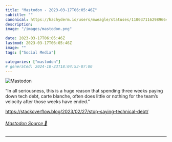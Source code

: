 ```yaml
---
title: "Mastodon - 2023-03-17T06:05:46Z"
subtitle: ""
canonical: https://hachyderm.io/users/mweagle/statuses/110037116298966446
description:
image: "/images/mastodon.png"

date: 2023-03-17T06:05:46Z
lastmod: 2023-03-17T06:05:46Z
image: ""
tags: ["Social Media"]

categories: ["mastodon"]
# generated: 2024-10-23T18:04:53-07:00
---
```

![Mastodon](/images/mastodon.png)

<p>“In all seriousness, this is a huge reason that spending three weeks paying down tech debt, carte blanche, often does little or nothing for the team’s velocity after those weeks have ended.”</p><p><a href="https://stackoverflow.blog/2023/02/27/stop-saying-technical-debt/" target="_blank" rel="nofollow noopener noreferrer" translate="no"><span class="invisible">https://</span><span class="ellipsis">stackoverflow.blog/2023/02/27/</span><span class="invisible">stop-saying-technical-debt/</span></a></p>


###### [Mastodon Source 🐘](https://hachyderm.io/@mweagle/110037116298966446)

___
